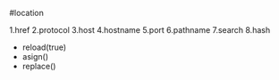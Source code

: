#location

1.href
2.protocol
3.host
4.hostname
5.port
6.pathname
7.search
8.hash

*  reload(true)
*  asign()
*  replace()
